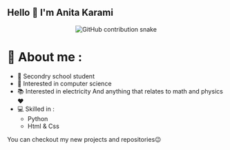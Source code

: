 ## Hello 👋 I'm Anita Karami

<div align="center">
  <picture>
    <source media="(prefers-color-scheme: dark)" srcset="https://raw.githubusercontent.com/Anita-phymath11/Anita-phymath11/output/github-contribution-grid-snake-dark.svg" />
    <source media="(prefers-color-scheme: light)" srcset="https://raw.githubusercontent.com/Anita-phymath11/Anita-phymath11/output/github-contribution-grid-snake.svg" />
    <img alt="GitHub contribution snake" src="https://raw.githubusercontent.com/Anita-phymath11/Anita-phymath11/output/github-contribution-grid-snake.svg" />
  </picture>
</div>



# 👩 About me :
- 📝 Secondry school student
- 💫 Interested in computer science
- 📚 Interested in electricity
And anything that relates to math and physics❤
- 💻 Skilled in :
    - Python 
    - Html & Css
 
You can checkout my new projects and repositories😉
 
